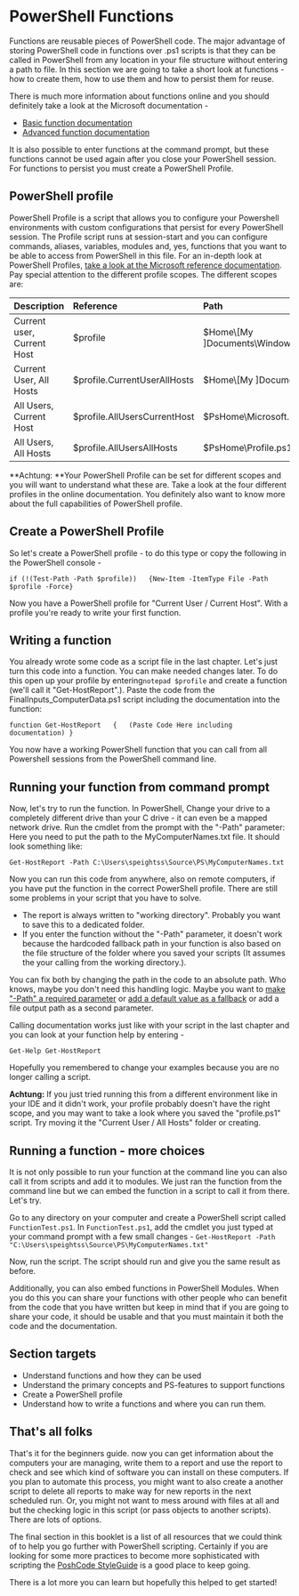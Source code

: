 # PowerShell Functions

Functions are reusable pieces of PowerShell code. The major advantage of storing PowerShell code in functions over .ps1 scripts is that they can be called in PowerShell from any location in your file structure without entering a path to file. In this section we are going to take a short look at functions - how to create them, how to use them and how to persist them for reuse.

There is much more information about functions online and you should definitely take a look at the Microsoft documentation -

* [Basic function documentation](https://docs.microsoft.com/en-us/powershell/module/microsoft.powershell.core/about/about_functions?view=powershell-6)
* [Advanced function documentation](https://docs.microsoft.com/en-us/powershell/module/microsoft.powershell.core/about/about_functions_advanced?view=powershell-6)

It is also possible to enter functions at the command prompt, but these functions cannot be used again after you close your PowerShell session. For functions to persist you must create a PowerShell Profile.

## PowerShell profile

PowerShell Profile is a script that allows you to configure your Powershell environments with custom configurations that persist for every PowerShell session. The Profile script runs at session-start and you can configure commands, aliases, variables, modules and, yes, functions that you want to be able to access from PowerShell in this file. For an in-depth look at PowerShell Profiles, [take a look at the Microsoft reference documentation](https://docs.microsoft.com/en-us/powershell/module/microsoft.powershell.core/about/about_profiles?view=powershell-6). Pay special attention to the different profile scopes. The different scopes are:

| Description | Reference | Path |
| :--- | :--- | :--- |
| Current user, Current Host | $profile | $Home\\[My \]Documents\WindowsPowerShell\Profile.ps1 |
| Current User, All Hosts | $profile.CurrentUserAllHosts | $Home\\[My \]Documents\Profile.ps1 |
| All Users, Current Host | $profile.AllUsersCurrentHost | $PsHome\Microsoft.PowerShell\_profile.ps1 |
| All Users, All Hosts | $profile.AllUsersAllHosts | $PsHome\Profile.ps1 |

**Achtung: **Your PowerShell Profile can be set for different scopes and you will want to understand what these are. Take a look at the four different profiles in the online documentation. You definitely also want to know more about the full capabilities of PowerShell profile.

## Create a PowerShell Profile

So let's create a PowerShell profile - to do this type or copy the following in the PowerShell console -

`if (!(Test-Path -Path $profile))  
{New-Item -ItemType File -Path $profile -Force}`

Now you have a PowerShell profile for "Current User / Current Host". With a profile you're ready to write your first function.

## Writing a function

You already wrote some code as a script file in the last chapter. Let's just turn this code into a function. You can make needed changes later. To do this open up your profile by entering`notepad $profile` and create a function \(we'll call it "Get-HostReport".\). Paste the code from the FinalInputs\_ComputerData.ps1 script including the documentation into the function:

`function Get-HostReport  
{  
(Paste Code Here including documentation)
}`

You now have a working PowerShell function that you can call from all Powershell sessions from the PowerShell command line.

## Running your function from command prompt

Now, let's try to run the function. In PowerShell, Change your drive to a completely different drive than your C drive - it can even be a mapped network drive. Run the cmdlet from the prompt with the "-Path" parameter: Here you need to put the path to the MyComputerNames.txt file. It should look something like:

`Get-HostReport -Path C:\Users\speightss\Source\PS\MyComputerNames.txt`

Now you can run this code from anywhere, also on remote computers, if you have put the function in the correct PowerShell profile. There are still some problems in your script that you have to solve.

* The report is always written to "working directory". Probably you want to save this to a dedicated folder. 
* If you enter the function without the "-Path" parameter, it doesn't work because the  hardcoded fallback path in your function is also based on the file structure of the folder where you saved your scripts \(It assumes the your calling from the working directory.\).

You can fix both by changing the path in the code to an absolute path. Who knows, maybe you don't need this handling logic. Maybe you want to [make "-Path" a required parameter](https://docs.microsoft.com/en-us/powershell/module/microsoft.powershell.core/about/about_functions_advanced_parameters?view=powershell-6#static-parameters) or [add a default value as a fallback](https://docs.microsoft.com/en-us/powershell/module/microsoft.powershell.core/about/about_parameters_default_values?view=powershell-6) or add a file output path as a second parameter.

Calling documentation works just like with your script in the last chapter and you can look at your function help by entering -

`Get-Help Get-HostReport`

Hopefully you remembered to change your examples because you are no longer calling a script.

**Achtung:** If you just tried running this from a different environment like in your IDE and it didn't work, your profile probably doesn't have the right scope, and you may want to take a look where you saved the "profile.ps1" script. Try moving it the "Current User / All Hosts" folder or creating.

## Running a function - more choices

It is not only possible to run your function at the command line you can also call it from scripts and add it to modules. We just ran the function from the command line but we can embed the function in a script to call it from there. Let's try.

Go to any directory on your computer and create a PowerShell script called `FunctionTest.ps1`. In `FunctionTest.ps1`, add the cmdlet you just typed at your command prompt with a few small changes - `Get-HostReport -Path "C:\Users\speightss\Source\PS\MyComputerNames.txt"`

Now, run the script. The script should run and give you the same result as before.

Additionally, you can also embed functions in PowerShell Modules. When you do this you can share your functions with other people who can benefit from the code that you have written but keep in mind that if you are going to share your code, it should be usable and that you must maintain it both the code and the documentation.

## Section targets

* Understand functions and how they can be used
* Understand the primary concepts and PS-features to support functions
* Create a PowerShell profile
* Understand how to write a functions and where you can run them. 

## That's all folks

That's it for the beginners guide. now you can get information about the computers your are managing, write them to a report and use the report to check and see which kind of software you can install on these computers. If you plan to automate this process, you might want to also create a another script to delete all reports to make way for new reports in the next scheduled run. Or, you might not want to mess around with files at all and but the checking logic in this script \(or pass objects to another scripts\). There are lots of options.

The final section in this booklet is a list of all resources that we could think of to help you go further with PowerShell scripting. Certainly if you are looking for some more practices to become more sophisticated with scripting the [PoshCode StyleGuide](https://poshcode.gitbooks.io/powershell-practice-and-style/content/) is a good place to keep going.

There is a lot more you can learn but hopefully this helped to get started!

## 




